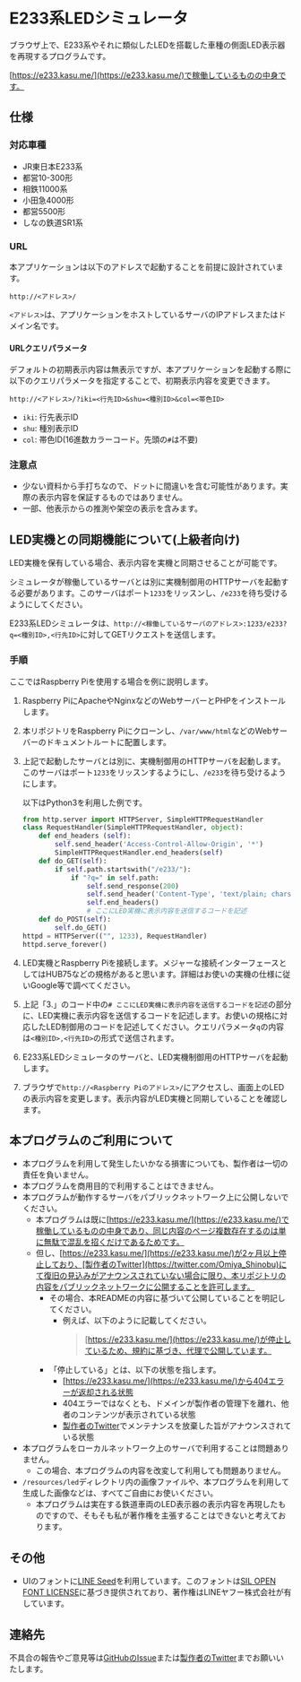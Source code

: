 # E233系LEDシミュレータ
ブラウザ上で、E233系やそれに類似したLEDを搭載した車種の側面LED表示器を再現するプログラムです。

[https://e233.kasu.me/](https://e233.kasu.me/)で稼働しているものの中身です。

## 仕様
### 対応車種
- JR東日本E233系
- 都営10-300形
- 相鉄11000系
- 小田急4000形
- 都営5500形
- しなの鉄道SR1系

### URL

本アプリケーションは以下のアドレスで起動することを前提に設計されています。

`http://<アドレス>/`

`<アドレス>`は、アプリケーションをホストしているサーバのIPアドレスまたはドメイン名です。

#### URLクエリパラメータ

デフォルトの初期表示内容は無表示ですが、本アプリケーションを起動する際に以下のクエリパラメータを指定することで、初期表示内容を変更できます。

`http://<アドレス>/?iki=<行先ID>&shu=<種別ID>&col=<帯色ID>`
- `iki`: 行先表示ID
- `shu`: 種別表示ID
- `col`: 帯色ID(16進数カラーコード。先頭の`#`は不要)
### 注意点
- 少ない資料から手打ちなので、ドットに間違いを含む可能性があります。実際の表示内容を保証するものではありません。
- 一部、他表示からの推測や架空の表示を含みます。
## LED実機との同期機能について(上級者向け)
LED実機を保有している場合、表示内容を実機と同期させることが可能です。

シミュレータが稼働しているサーバとは別に実機制御用のHTTPサーバを起動する必要があります。このサーバはポート`1233`をリッスンし、`/e233`を待ち受けるようにしてください。

E233系LEDシミュレータは、`http://<稼働しているサーバのアドレス>:1233/e233?q=<種別ID>,<行先ID>`に対してGETリクエストを送信します。
### 手順
ここではRaspberry Piを使用する場合を例に説明します。
1. Raspberry PiにApacheやNginxなどのWebサーバーとPHPをインストールします。
1. 本リポジトリをRaspberry Piにクローンし、`/var/www/html`などのWebサーバーのドキュメントルートに配置します。
1. 上記で起動したサーバとは別に、実機制御用のHTTPサーバを起動します。このサーバはポート`1233`をリッスンするようにし、`/e233`を待ち受けるようにします。
	
	以下はPython3を利用した例です。
	```python
	from http.server import HTTPServer, SimpleHTTPRequestHandler
	class RequestHandler(SimpleHTTPRequestHandler, object):
		def end_headers (self):
			self.send_header('Access-Control-Allow-Origin', '*')
			SimpleHTTPRequestHandler.end_headers(self)
		def do_GET(self):
			if self.path.startswith("/e233/"):
				if "?q=" in self.path:
					self.send_response(200)
					self.send_header('Content-Type', 'text/plain; charset=utf-8')
					self.end_headers()
					# ここにLED実機に表示内容を送信するコードを記述
		def do_POST(self):
			self.do_GET()
	httpd = HTTPServer(("", 1233), RequestHandler)
	httpd.serve_forever()
	```
1. LED実機とRaspberry Piを接続します。メジャーな接続インターフェースとしてはHUB75などの規格があると思います。詳細はお使いの実機の仕様に従いGoogle等で調べてください。
1. 上記「3.」のコード中の`# ここにLED実機に表示内容を送信するコードを記述`の部分に、LED実機に表示内容を送信するコードを記述します。お使いの規格に対応したLED制御用のコードを記述してください。クエリパラメータ`q`の内容は`<種別ID>,<行先ID>`の形式で送信されます。
1. E233系LEDシミュレータのサーバと、LED実機制御用のHTTPサーバを起動します。
1. ブラウザで`http://<Raspberry Piのアドレス>/`にアクセスし、画面上のLEDの表示内容を変更します。表示内容がLED実機と同期していることを確認します。

## 本プログラムのご利用について
- 本プログラムを利用して発生したいかなる損害についても、製作者は一切の責任を負いません。
- 本プログラムを商用目的で利用することはできません。
- 本プログラムが動作するサーバをパブリックネットワーク上に公開しないでください。
  - 本プログラムは既に[https://e233.kasu.me/](https://e233.kasu.me/)で稼働しているものの中身であり、同じ内容のページ複数存在するのは単に無駄で混乱を招くだけであるためです。
  - 但し、[https://e233.kasu.me/](https://e233.kasu.me/)が2ヶ月以上停止しており、[製作者のTwitter](https://twitter.com/Omiya_Shinobu)にて復旧の見込みがアナウンスされていない場合に限り、本リポジトリの内容をパブリックネットワークに公開することを許可します。
    - その場合、本READMEの内容に基づいて公開していることを明記してください。
      - 例えば、以下のように記載してください。
	  	>[https://e233.kasu.me/](https://e233.kasu.me/)が停止しているため、規約に基づき、代理で公開しています。
	- 「停止している」とは、以下の状態を指します。
		- [https://e233.kasu.me/](https://e233.kasu.me/)から404エラーが返却される状態
		- 404エラーではなくとも、ドメインが製作者の管理下を離れ、他者のコンテンツが表示されている状態
		- [製作者のTwitter](https://twitter.com/Omiya_Shinobu)でメンテナンスを放棄した旨がアナウンスされている状態
- 本プログラムをローカルネットワーク上のサーバで利用することは問題ありません。
  - この場合、本プログラムの内容を改変して利用しても問題ありません。
- `/resources/led`ディレクトリ内の画像ファイルや、本プログラムを利用して生成した画像などは、すべてご自由にお使いください。
  - 本プログラムは実在する鉄道車両のLED表示器の表示内容を再現したものですので、そもそも私が著作権を主張することはできないと考えております。

## その他
- UIのフォントに[LINE Seed](https://seed.line.me/index_jp.html)を利用しています。このフォントは[SIL OPEN FONT LICENSE](https://licenses.opensource.jp/OFL-1.1/OFL-1.1.html)に基づき提供されており、著作権はLINEヤフー株式会社が有しています。

## 連絡先
不具合の報告やご意見等は[GitHubのIssue](https://github.com/kasu-me/Series-E233-LED-Simulator/issues)または[製作者のTwitter](https://twitter.com/Omiya_Shinobu)までお願いいたします。